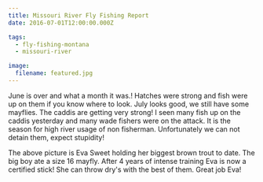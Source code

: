 ```yaml
---
title: Missouri River Fly Fishing Report
date: 2016-07-01T12:00:00.000Z

tags:
  - fly-fishing-montana
  - missouri-river

image:
  filename: featured.jpg
---
```


June is over and what a month it was.! Hatches were strong and fish were up on them if you know where to look. July looks good, we still have some mayflies. The caddis are getting very strong! I seen many fish up on the caddis yesterday and many wade fishers were on the attack. It is the season for high river usage of non fisherman. Unfortunately we can not detain them, expect stupidity!

The above picture is Eva Sweet holding her biggest brown trout to date. The big boy ate a size 16 mayfly. After 4 years of intense training Eva is now a certified stick! She can throw dry's with the best of them. Great job Eva!
